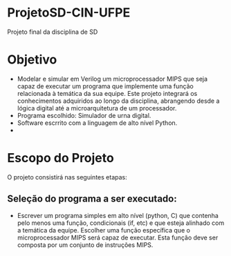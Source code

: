 # ProjetoSD-CIN-UFPE
Projeto final da disciplina de SD

# Objetivo
- Modelar e simular em Verilog um microprocessador MIPS que seja capaz de executar um programa que implemente uma função relacionada à temática da sua equipe. Este projeto integrará os conhecimentos adquiridos ao longo da disciplina, abrangendo desde a lógica digital até a microarquitetura de um processador.
- Programa escolhido: Simulador de urna digital.
- Software escrrito com a linguagem de alto nível Python.
- 

# Escopo do Projeto
O projeto consistirá nas seguintes etapas:

## Seleção do programa a ser executado:
- Escrever um programa simples em alto nível (python, C) que contenha pelo
menos uma função, condicionais (if, etc) e que esteja alinhado com a temática da
equipe. Escolher uma função específica que o microprocessador MIPS será capaz
de executar. Esta função deve ser composta por um conjunto de instruções MIPS.
